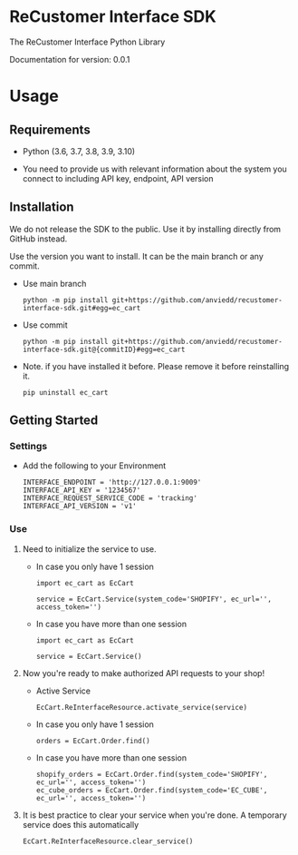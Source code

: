 # ReCustomer Interface SDK

The ReCustomer Interface Python Library

Documentation for version: 0.0.1

# Usage

## Requirements

* Python (3.6, 3.7, 3.8, 3.9, 3.10)

- You need to provide us with relevant information about the system you connect to including API key, endpoint, API
  version

## Installation

We do not release the SDK to the public. Use it by installing directly from GitHub instead.

Use the version you want to install. It can be the main branch or any commit.

* Use main branch
    ```shell
    python -m pip install git+https://github.com/anviedd/recustomer-interface-sdk.git#egg=ec_cart
    ```

* Use commit
    ```shell
    python -m pip install git+https://github.com/anviedd/recustomer-interface-sdk.git@{commitID}#egg=ec_cart
    ```
  
* Note. if you have installed it before. Please remove it before reinstalling it.
    ```shell
    pip uninstall ec_cart
    ```

## Getting Started

### Settings

- Add the following to your Environment

    ```shell
    INTERFACE_ENDPOINT = 'http://127.0.0.1:9009'
    INTERFACE_API_KEY = '1234567'
    INTERFACE_REQUEST_SERVICE_CODE = 'tracking'
    INTERFACE_API_VERSION = 'v1'
    ```

### Use

1. Need to initialize the service to use.

    * In case you only have 1 session

        ```shell
        import ec_cart as EcCart

        service = EcCart.Service(system_code='SHOPIFY', ec_url='', access_token='')
        ```
    * In case you have more than one session

        ```shell
        import ec_cart as EcCart

        service = EcCart.Service()
        ```

2. Now you're ready to make authorized API requests to your shop!

    * Active Service
        ```shell
        EcCart.ReInterfaceResource.activate_service(service)
        ```

    * In case you only have 1 session
        ```shell
        orders = EcCart.Order.find()
        ```

    * In case you have more than one session
        ```shell
        shopify_orders = EcCart.Order.find(system_code='SHOPIFY', ec_url='', access_token='')
        ec_cube_orders = EcCart.Order.find(system_code='EC_CUBE', ec_url='', access_token='')
        ```
   
4. It is best practice to clear your service when you're done. A temporary service does this automatically

    ```shell
    EcCart.ReInterfaceResource.clear_service()
    ```
